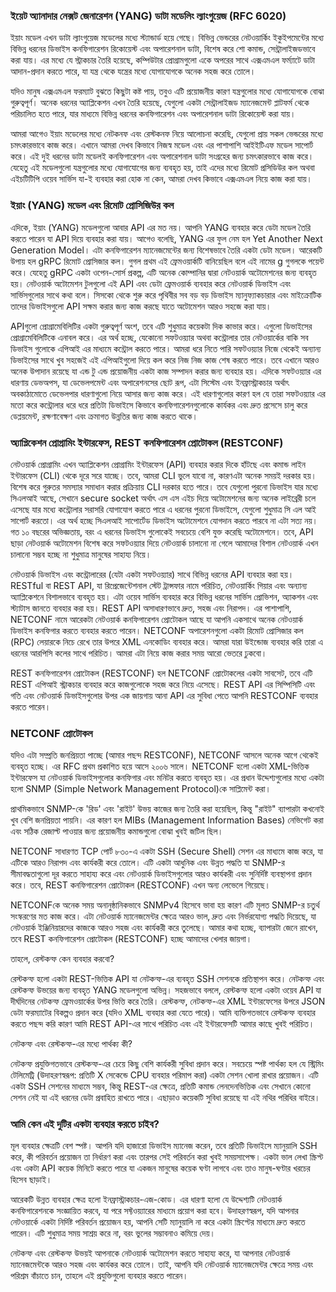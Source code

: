 ### ইয়েট অ্যানাদার নেক্সট জেনারেশন (YANG) ডাটা মডেলিং ল্যাংগুয়েজ (RFC 6020)

ইয়াং মডেল এখন ডাটা ল্যাংগুয়েজ মডেলের মধ্যে স্ট্যান্ডার্ড হয়ে গেছে। বিভিন্ন ভেন্ডরের নেটওয়ার্কিং ইকুইপমেন্টের মধ্যে বিভিন্ন ধরনের ডিভাইস কনফিগারেশন রিকোয়েস্ট এবং অপারেশনাল ডাটা, বিশেষ করে শো কমান্ড, সেন্ট্রালাইজডভাবে করা যায়। এর মধ্যে যে স্ট্রাকচার তৈরি হয়েছে, কম্পিউটার প্রোগ্রামগুলো একে অপরের সাথে এক্সএমএল ফর্ম্যাটে ডাটা আদান-প্রদান করতে পারে, যা যন্ত্র থেকে যন্ত্রের মধ্যে যোগাযোগকে অনেক সহজ করে তোলে।

যদিও মানুষ এক্সএমএল ফরম্যাট বুঝতে কিছুটা কষ্ট পায়, তবুও এটি প্রয়োজনীয় কারণ যন্ত্রগুলোর মধ্যে যোগাযোগকে বোঝা গুরুত্বপূর্ণ। অনেক ধরনের অ্যাপ্লিকেশন এখন তৈরি হয়েছে, যেগুলো একটা সেন্ট্রালাইজড ম্যানেজমেন্ট প্লাটফর্ম থেকে পরিচালিত হতে পারে, যার মাধ্যমে বিভিন্ন ধরনের কনফিগারেশন এবং অপারেশনাল ডাটা রিকোয়েস্ট করা যায়।

আমরা আগেও ইয়াং মডেলের মধ্যে নেটকনফ এবং রেস্টকনফ নিয়ে আলোচনা করেছি, যেগুলো প্রায় সকল ভেন্ডরের মধ্যে চমৎকারভাবে কাজ করে। এখানে আমরা দেখব কিভাবে নিজস্ব মডেল এবং এর পাশাপাশি আইইটিএফ মডেল সাপোর্ট করে। এই দুই ধরনের ডাটা মডেলই কনফিগারেশন এবং অপারেশনাল ডাটা সংগ্রহের জন্য চমৎকারভাবে কাজ করে। যেহেতু এই মডেলগুলো যন্ত্রগুলোর মধ্যে যোগাযোগের জন্য ব্যবহৃত হয়, তাই এদের মধ্যে রিমোট প্রসিডিউর কল অথবা এইচটিটিপি ওয়েব সার্ভিস যা-ই ব্যবহার করা হোক না কেন, আমরা দেখব কিভাবে এক্সএমএল নিয়ে কাজ করা যায়।

### ইয়াং (YANG) মডেল এবং রিমোট প্রোসিজিউর কল

এদিকে, ইয়াং (YANG) মডেলগুলো আবার API এর মত নয়। আপনি YANG ব্যবহার করে ডেটা মডেল তৈরি করতে পারেন যা API দিয়ে ব্যবহার করা যায়। আগেও বলেছি, YANG এর ফুল নেম হল Yet Another Next Generation Model। এটা কনফিগারেশন ম্যানেজমেন্টের জন্য বিশেষভাবে তৈরি একটা ডেটা মডেল। আরেকটি উপায় হল gRPC রিমোট প্রোসিজার কল। গুগল প্রথম এই ফ্রেমওয়ার্কটি বানিয়েছিল বলে এই নামের g গুগলকে পয়েন্ট করে। যেহেতু gRPC একটা ওপেন-সোর্স প্রকল্প, এটি অনেক কোম্পানির দ্বারা নেটওয়ার্ক অটোমেশনের জন্য ব্যবহৃত হয়। নেটওয়ার্ক অটোমেশন টুলগুলো এই API এবং ডেটা ফ্রেমওয়ার্ক ব্যবহার করে নেটওয়ার্ক ডিভাইস এবং সার্ভিসগুলোর সাথে কথা বলে। সিসকো থেকে শুরু করে পৃথিবীর সব বড় বড় ডিভাইস ম্যানুফ্যাকচারার এবং মাইক্রোটিক তাদের ডিভাইসগুলো API সক্ষম করার জন্য কাজ করছে যাতে অটোমেশন আরও সহজে করা যায়। 

APIগুলো প্রোগ্রামেবিলিটির একটা গুরুত্বপূর্ণ অংশ, তবে এটি শুধুমাত্র কয়েকটা দিক কাভার করে। এগুলো ডিভাইসের প্রোগ্রামেবিলিটিকে এনাবল করে। এর অর্থ হচ্ছে, যেকোনো সফটওয়্যার অথবা কন্ট্রোলার তার নেটওয়ার্কের বাকি সব ডিভাইস গুলোকে এপিআই এর মাধ্যমে কন্ট্রোল করতে পারে। আমরা ধরে নিতে পারি সফটওয়্যার নিজে থেকেই অন্যান্য ডিভাইসের সাথে খুব সহজেই এই এপিআইগুলো দিয়ে কল করে নিজ নিজ কাজ শেষ করতে পারে। তবে এখানে আরও অনেক উপাদান রয়েছে যা এন্ড টু এন্ড প্রয়োজনীয় একটা কাজ সম্পাদন করার জন্য ব্যবহার হয়। এদিকে সফটওয়্যার এর ধারণায় ডেভঅপস, যা ডেভেলপমেন্ট এবং অপারেশনসের ছোট রূপ, এটা সিস্টেম এবং ইনফ্রাস্ট্রাকচার অর্থাৎ অবকাঠামোতে ডেভেলপার ধারণাগুলো নিয়ে আসার জন্য কাজ করে। এই ধারণাগুলোর কারণ হল যে তারা সফটওয়্যার এর মতো করে  কন্ট্রোলার ধরে ধরে প্রতিটা ডিভাইসে কিভাবে  কনফিগারেশনগুলোকে কার্যকর এবং দ্রুত প্রসেসে চালু করে ডেপ্লয়মেন্ট, রক্ষণাবেক্ষণ এবং ক্রমাগত উন্নতির জন্য কাজ করতে থাকে।

### অ্যাপ্লিকেশন প্রোগ্রামিং ইন্টারফেস, REST কনফিগারেশন প্রোটোকল (RESTCONF)

নেটওয়ার্ক প্রোগ্রামিং এখন অ্যাপ্লিকেশন প্রোগ্রামিং ইন্টারফেস (API) ব্যবহার করার দিকে হাঁটছে এবং কমান্ড লাইন ইন্টারফেস (CLI) থেকে দূরে সরে যাচ্ছে। তবে, আমরা CLI ভুলে যাবো না, কারণএটা অনেক সময়ই দরকার হয়। বিশেষ করে গুরুতর সমস্যার সমাধান করার প্রক্রিয়ায় CLI দরকার হতে পারে। তবে যেগুলো পুরনো ডিভাইস যার মধ্যে সিএলআই আছে, সেখানে secure socket অর্থাৎ এস এস এইচ দিয়ে অটোমেশনের জন্য অনেক লাইব্রেরী চলে এসেছে যার মধ্যে কন্ট্রোলার সরাসরি যোগাযোগ করতে পারে এ ধরনের পুরনো ডিভাইসে, যেগুলো শুধুমাত্র সি এল আই সাপোর্ট করতো। এর অর্থ হচ্ছে সিএলআই সাপোর্টেড ডিভাইস অটোমেশনে যোগদান করতে পারবে না এটা সত্য নয়। গত ১০ বছরের অভিজ্ঞতায়, বরং এ ধরনের ডিভাইস গুলোকেই সবচেয়ে বেশি যুক্ত করেছি অটোমেশনে। তবে, API ছাড়া নেটওয়ার্ক অটোমেশন বিশেষ করে সফটওয়্যার দিয়ে নেটওয়ার্ক চালানো না গেলে আমাদের বিশাল নেটওয়ার্ক এখন চালানো সম্ভব হচ্ছে না শুধুমাত্র মানুষের সাহায্য নিয়ে।

নেটওয়ার্ক ডিভাইস এবং কন্ট্রোলারের (যেটা একটা সফটওয়্যার) সাথে বিভিন্ন ধরনের API ব্যবহার করা হয়। RESTful বা REST API, যা রিপ্রেজেন্টেশনাল স্টেট ট্রান্সফার নামে পরিচিত, নেটওয়ার্কিং গিয়ার এবং অন্যান্য অ্যাপ্লিকেশনে বিশালভাবে ব্যবহৃত হয়। এটা ওয়েব সার্ভিস ব্যবহার করে বিভিন্ন ধরনের সার্ভিস প্রোভিশন, অ্যাকশন এবং স্ট্যাটাস জানতে ব্যবহার করা হয়। REST API অসাধারণভাবে দ্রুত, সহজ এবং নিরাপদ। এর পাশাপাশি, NETCONF নামে আরেকটা নেটওয়ার্ক কনফিগারেশন প্রোটোকল আছে যা আপনি একসাথে অনেক নেটওয়ার্ক ডিভাইস কনফিগার করতে ব্যবহার করতে পারেন। NETCONF অপারেশনগুলো একটা রিমোট প্রোসিজার কল (RPC) লেয়ারকে নিচে রেখে তার উপরে XML এনকোডিং ব্যবহার করে। আমরা যারা উইন্ডোজ ব্যবহার করি তারা এ ধরনের আরপিসি কলের সাথে পরিচিত। আমরা এটা নিয়ে কাজ করার সময় আরো ভেতরে ঢুকবো।

REST কনফিগারেশন প্রোটোকল (RESTCONF) হল NETCONF প্রোটোকলের একটা সাবসেট, তবে এটি REST এপিআই স্ট্রাকচার ব্যবহার করে কাজগুলোকে সহজ করে নিয়ে এসেছে। REST API এর সিম্পিসিটি এবং গতি এবং নেটওয়ার্ক ডিভাইসগুলোর উপর এক জায়গায় আনা API এর সুবিধা পেতে আপনি RESTCONF ব্যবহার করতে পারেন।

### NETCONF প্রোটোকল

যদিও এটা সম্প্রতি জনপ্রিয়তা পাচ্ছে (আমার পছন্দ RESTCONF), NETCONF আসলে অনেক আগে থেকেই ব্যবহৃত হচ্ছে। এর RFC প্রথম প্রকাশিত হয়ে আসে ২০০৬ সালে। NETCONF হলো একটা XML-ভিত্তিক ইন্টারফেস যা নেটওয়ার্ক ডিভাইসগুলোর কনফিগার এবং মনিটর করতে ব্যবহৃত হয়। এর প্রধান উদ্দেশ্যগুলোর মধ্যে একটা হলো SNMP (Simple Network Management Protocol)কে সাপ্লিমেন্ট করা। 

প্রাথমিকভাবে SNMP-কে 'রিড' এবং 'রাইট' উভয় কাজের জন্য তৈরি করা হয়েছিল, কিন্তু "রাইট" ব্যাপারটা কখনোই খুব বেশি জনপ্রিয়তা পায়নি। এর কারণ হল MIBs (Management Information Bases) নেভিগেট করা এবং সঠিক রেজাল্ট পাওয়ার জন্য প্রয়োজনীয় কমান্ডগুলো বোঝা খুবই জটিল ছিল। 

NETCONF সাধারণত TCP পোর্ট ৮৩০-এ একটা SSH (Secure Shell) সেশন এর মাধ্যমে কাজ করে, যা এটিকে আরও নিরাপদ এবং কার্যকরী করে তোলে। এটি একটা আধুনিক এবং উন্নত পদ্ধতি যা SNMP-র সীমাবদ্ধতাগুলো দূর করতে সাহায্য করে এবং নেটওয়ার্ক ডিভাইসগুলোর আরও কার্যকরী এবং সুনির্দিষ্ট ব্যবস্থাপনা প্রদান করে। তবে, REST কনফিগারেশন প্রোটোকল (RESTCONF) এখন অন্য লেভেলে গিয়েছে।

NETCONFকে অনেক সময় অনানুষ্ঠানিকভাবে SNMPv4 হিসেবে ভাবা হয় কারণ এটি মূলত SNMP-র চতুর্থ সংস্করণের মত কাজ করে। এটা নেটওয়ার্ক ম্যানেজমেন্টর ক্ষেত্রে আরও ভাল, দ্রুত এবং নির্ভরযোগ্য পদ্ধতি দিয়েছে, যা নেটওয়ার্ক ইঞ্জিনিয়ারদের কাজকে আরও সহজ এবং কার্যকরী করে তুলেছে। আমার কথা হচ্ছে, ব্যাপারটা জেনে রাখেন, তবে REST কনফিগারেশন প্রোটোকল (RESTCONF) হচ্ছে আমাদের খেলার জায়গা।

তাহলে, রেস্টকন্ফ কেন ব্যবহার করবো?

রেস্টকন্ফ হলো একটা REST-ভিত্তিক API যা নেটকন্ফ-এর ব্যবহৃত SSH সেশনকে প্রতিস্থাপন করে। নেটকন্ফ এবং রেস্টকন্ফ উভয়ের জন্য ব্যবহৃত YANG মডেলগুলো অভিন্ন। সহজভাবে বললে, রেস্টকন্ফ হলো একটা ওয়েব API যা দীর্ঘদিনের নেটকন্ফ ফ্রেমওয়ার্কের উপর ভিত্তি করে তৈরি। রেস্টকন্ফ, নেটকন্ফ-এর XML ইন্টারফেসের উপরে JSON ডেটা ফরম্যাটের বিকল্পও প্রদান করে (যদিও XML ব্যবহার করা যেতে পারে)। আমি ব্যক্তিগতভাবে রেস্টকন্ফ ব্যবহার করতে পছন্দ করি কারণ আমি REST API-এর সাথে পরিচিত এবং এই ইন্টারফেসটি আমার কাছে খুবই পরিচিত।

নেটকন্ফ এবং রেস্টকন্ফ-এর মধ্যে পার্থক্য কী?

নেটকন্ফ প্রযুক্তিগতভাবে রেস্টকন্ফ-এর চেয়ে কিছু বেশি কার্যকরী সুবিধা প্রদান করে। সবচেয়ে স্পষ্ট পার্থক্য হল যে স্ট্রিমিং টেলিমেট্রি (উদাহরণস্বরূপ: প্রতিটি X সেকেন্ডে CPU ব্যবহার পরিমাপ করা) একটা সেশন খোলা রাখার প্রয়োজন। এটি একটা SSH সেশনের মাধ্যমে সম্ভব, কিন্তু REST-এর ক্ষেত্রে, প্রতিটি কমান্ড লেনদেনভিত্তিক এবং সেখানে কোনো সেশন নেই যা এই ধরনের ডেটা প্রবাহিত রাখতে পারে। এছাড়াও কয়েকটি সুবিধা রয়েছে যা এই নথির পরিধির বাইরে।

### আমি কেন এই দুটির একটা ব্যবহার করতে চাইব?

মূল ব্যবহার ক্ষেত্রটি বেশ স্পষ্ট। আপনি যদি হাজারো ডিভাইস ম্যানেজ করেন, তবে প্রতিটি ডিভাইসে ম্যানুয়ালি SSH করে, কী পরিবর্তন প্রয়োজন তা নির্ধারণ করা এবং তারপর সেই পরিবর্তন করা খুবই সময়সাপেক্ষ। একটা ভাল লেখা স্ক্রিপ্ট এবং একটা API কয়েক মিনিটে করতে পারে যা একজন মানুষের কয়েক ঘণ্টা লাগবে এবং তাও মানুষ-ঘণ্টার খরচের হিসেব ছাড়াই।

আরেকটি উন্নত ব্যবহার ক্ষেত্র হলো ইনফ্রাস্ট্রাকচার-এজ-কোড। এর ধারণা হলো যে উদ্দেশ্যটি নেটওয়ার্ক কনফিগারেশনকে সংজ্ঞায়িত করবে, যা পরে সফ্টওয়্যারের মাধ্যমে প্রয়োগ করা হবে। উদাহরণস্বরূপ, যদি আপনার নেটওয়ার্কে একটা নির্দিষ্ট পরিবর্তন প্রয়োজন হয়, আপনি সেটি ম্যানুয়ালি না করে একটা স্ক্রিপ্টের মাধ্যমে দ্রুত করতে পারেন। এটি শুধুমাত্র সময় সাশ্রয় করে না, বরং ভুলের সম্ভাবনাও কমিয়ে দেয়।

নেটকন্ফ এবং রেস্টকন্ফ উভয়ই আপনাকে নেটওয়ার্ক অটোমেশন করতে সাহায্য করে, যা আপনার নেটওয়ার্ক ম্যানেজমেন্টকে আরও সহজ এবং কার্যকর করে তোলে। তাই, আপনি যদি নেটওয়ার্ক ম্যানেজমেন্টর ক্ষেত্রে সময় এবং পরিশ্রম বাঁচাতে চান, তাহলে এই প্রযুক্তিগুলো ব্যবহার করতে পারেন।